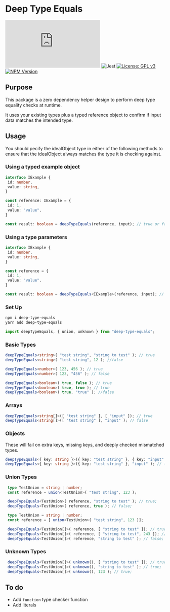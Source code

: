 # Deep Type Equals

![gzip size badge](https://img.badgesize.io/chrskerr/deep-type-equals/master/dist/index.js?compression=gzip)
![Jest](https://github.com/chrskerr/deep-type-equals/actions/workflows/tests.yml/badge.svg?event=push)
[![License: GPL v3](https://img.shields.io/badge/License-GPLv3-blue.svg)](https://www.gnu.org/licenses/gpl-3.0)
[![NPM Version](https://img.shields.io/npm/v/deep-type-equals)](https://www.npmjs.com/package/deep-type-equals)

## Purpose

This package is a zero dependency helper design to perform deep type equality checks at runtime.

It uses your existing types plus a typed reference object to confirm if input data matches the intended type.

## Usage

You should pecify the idealObject type in either of the following methods to ensure that the idealObject always matches the type it is checking against.

### Using a typed example object

```ts
interface IExample {
 id: number,
 value: string,
}

const reference: IExample = {
 id: 1,
 value: "value",
}

const result: boolean = deepTypeEquals(reference, input); // true or false
```

### Using a type parameters

```ts
interface IExample {
 id: number,
 value: string,
}

const reference = {
 id: 1,
 value: "value",
}

const result: boolean = deepTypeEquals<IExample>(reference, input); // true or false
```

### Set Up

```bash
npm i deep-type-equals
yarn add deep-type-equals
```

```ts
import deepTypeEquals, { union, unknown } from "deep-type-equals";
```

### Basic Types

```ts
deepTypeEquals<string>( "test string", "string to test" ); // true
deepTypeEquals<string>( "test string", 12 ); //false

deepTypeEquals<number>( 123, 456 ); // true
deepTypeEquals<number>( 123, "456" ); // false

deepTypeEquals<boolean>( true, false ); // true
deepTypeEquals<boolean>( true, true ); // true
deepTypeEquals<boolean>( true, "true" ); //false
```

### Arrays

```ts
deepTypeEquals<string[]>([ "test string" ], [ "input" ]); // true
deepTypeEquals<string[]>([ "test string" ], "input" ); // false
```

### Objects

These will fail on extra keys, missing keys, and deeply checked mismatched types.

```ts
deepTypeEquals<{ key: string }>({ key: "test string" }, { key: "input" }); // true
deepTypeEquals<{ key: string }>({ key: "test string" }, "input" ); // false
```

### Union Types

```ts
 type TestUnion = string | number;
 const reference = union<TestUnion>( "test string", 123 );

 deepTypeEquals<TestUnion>( reference, "string to test" ); // true;
 deepTypeEquals<TestUnion>( reference, true ); // false;
```

```ts
 type TestUnion = string | number;
 const reference = [ union<TestUnion>( "test string", 123 )];

 deepTypeEquals<TestUnion[]>( reference, [ "string to test" ]); // true;
 deepTypeEquals<TestUnion[]>( reference, [ "string to test", 243 ]); // true;
 deepTypeEquals<TestUnion[]>( reference, "string to test" ); // false;
```

### Unknown Types

```ts
 deepTypeEquals<TestUnion[]>( unknown(), [ "string to test" ]); // true;
 deepTypeEquals<TestUnion[]>( unknown(), "string to test" ); // true;
 deepTypeEquals<TestUnion[]>( unknown(), 123 ); // true;
```

## To do

- Add `function` type checker function
- Add literals
